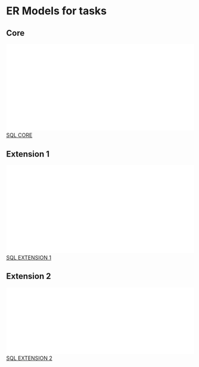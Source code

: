 # ER Models for tasks

## Core
![](img/core.png)
[SQL CORE](sql/core.sql)
## Extension 1
![](img/extension1.png)
[SQL EXTENSION 1](sql/extension1.sql)
## Extension 2
![](img/extension2.png)
[SQL EXTENSION 2](sql/extension2.sql)